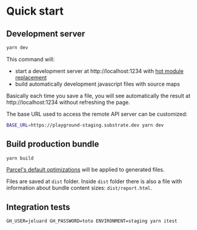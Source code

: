 # Quick start

## Development server

```bash
yarn dev
```

This command will:

- start a development server at http://localhost:1234 with [hot module replacement](https://en.parceljs.org/hmr.html)
- build automatically development javascript files with source maps

Basically each time you save a file, you will see automatically the result at http://localhost:1234 without refreshing the page.

The base URL used to access the remote API server can be customized:

```bash
BASE_URL=https://playground-staging.substrate.dev yarn dev
```

## Build production bundle

```bash
yarn build
```

[Parcel's default optimizations](https://en.parceljs.org/production.html#optimisations) will be applied to generated files.

Files are saved at `dist` folder.
Inside `dist` folder there is also a file with information about bundle content sizes: `dist/report.html`.

## Integration tests

```shell
GH_USER=jeluard GH_PASSWORD=toto ENVIRONMENT=staging yarn itest
```